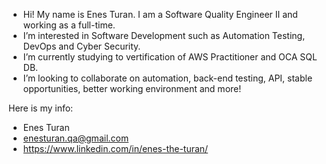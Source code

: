 - Hi! My name is Enes Turan. I am a Software Quality Engineer II and working as a full-time.
- I’m interested in Software Development such as Automation Testing, DevOps and Cyber Security.
- I’m currently studying to vertification of AWS Practitioner and OCA SQL DB. 
- I’m looking to collaborate on automation, back-end testing, API, stable opportunities, better working environment and more!

Here is my info:

- Enes Turan
- enesturan.qa@gmail.com
- https://www.linkedin.com/in/enes-the-turan/
